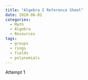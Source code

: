 ```yaml
---
title: "Algebra I Reference Sheet"
date: 2020-06-02
categories:
  - Math
  - Algebra
  - Resources
tags:
  - groups
  - rings
  - fields
  - polynomials
---
```


Attempt 1

<object data="{{ site.url }}/\_pdfs/Algebra\_I\_Reference\_Sheet.pdf" width="500" height="500" type="application/pdf"></object>
